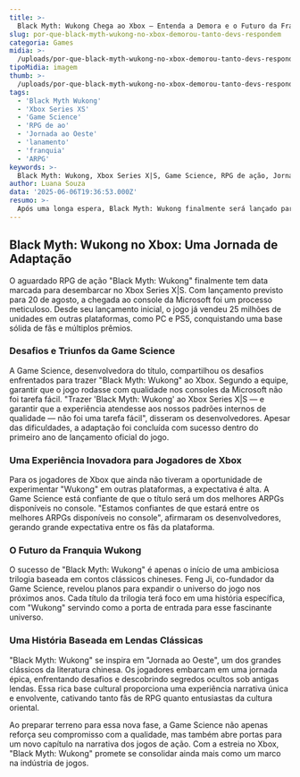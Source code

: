 ```yaml
---
title: >-
  Black Myth: Wukong Chega ao Xbox — Entenda a Demora e o Futuro da Franquia
slug: por-que-black-myth-wukong-no-xbox-demorou-tanto-devs-respondem
categoria: Games
midia: >-
  /uploads/por-que-black-myth-wukong-no-xbox-demorou-tanto-devs-respondem-thumb.webp
tipoMidia: imagem
thumb: >-
  /uploads/por-que-black-myth-wukong-no-xbox-demorou-tanto-devs-respondem-thumb.webp
tags:
  - 'Black Myth Wukong'
  - 'Xbox Series XS'
  - 'Game Science'
  - 'RPG de ao'
  - 'Jornada ao Oeste'
  - 'lanamento'
  - 'franquia'
  - 'ARPG'
keywords: >-
  Black Myth: Wukong, Xbox Series X|S, Game Science, RPG de ação, Jornada ao Oeste, lançamento, franquia, ARPG
author: Luana Souza
data: '2025-06-06T19:36:53.000Z'
resumo: >-
  Após uma longa espera, Black Myth: Wukong finalmente será lançado para Xbox em 20 de agosto. Descubra os desafios enfrentados pela Game Science e o que o futuro reserva para esta franquia ambiciosa.
---
```


## Black Myth: Wukong no Xbox: Uma Jornada de Adaptação

O aguardado RPG de ação "Black Myth: Wukong" finalmente tem data marcada para desembarcar no Xbox Series X|S. Com lançamento previsto para 20 de agosto, a chegada ao console da Microsoft foi um processo meticuloso. Desde seu lançamento inicial, o jogo já vendeu 25 milhões de unidades em outras plataformas, como PC e PS5, conquistando uma base sólida de fãs e múltiplos prêmios.

### Desafios e Triunfos da Game Science

A Game Science, desenvolvedora do título, compartilhou os desafios enfrentados para trazer "Black Myth: Wukong" ao Xbox. Segundo a equipe, garantir que o jogo rodasse com qualidade nos consoles da Microsoft não foi tarefa fácil. "Trazer 'Black Myth: Wukong' ao Xbox Series X|S — e garantir que a experiência atendesse aos nossos padrões internos de qualidade — não foi uma tarefa fácil", disseram os desenvolvedores. Apesar das dificuldades, a adaptação foi concluída com sucesso dentro do primeiro ano de lançamento oficial do jogo.

### Uma Experiência Inovadora para Jogadores de Xbox

Para os jogadores de Xbox que ainda não tiveram a oportunidade de experimentar "Wukong" em outras plataformas, a expectativa é alta. A Game Science está confiante de que o título será um dos melhores ARPGs disponíveis no console. "Estamos confiantes de que estará entre os melhores ARPGs disponíveis no console", afirmaram os desenvolvedores, gerando grande expectativa entre os fãs da plataforma.

### O Futuro da Franquia Wukong

O sucesso de "Black Myth: Wukong" é apenas o início de uma ambiciosa trilogia baseada em contos clássicos chineses. Feng Ji, co-fundador da Game Science, revelou planos para expandir o universo do jogo nos próximos anos. Cada título da trilogia terá foco em uma história específica, com "Wukong" servindo como a porta de entrada para esse fascinante universo.

### Uma História Baseada em Lendas Clássicas

"Black Myth: Wukong" se inspira em "Jornada ao Oeste", um dos grandes clássicos da literatura chinesa. Os jogadores embarcam em uma jornada épica, enfrentando desafios e descobrindo segredos ocultos sob antigas lendas. Essa rica base cultural proporciona uma experiência narrativa única e envolvente, cativando tanto fãs de RPG quanto entusiastas da cultura oriental.

Ao preparar terreno para essa nova fase, a Game Science não apenas reforça seu compromisso com a qualidade, mas também abre portas para um novo capítulo na narrativa dos jogos de ação. Com a estreia no Xbox, "Black Myth: Wukong" promete se consolidar ainda mais como um marco na indústria de jogos.